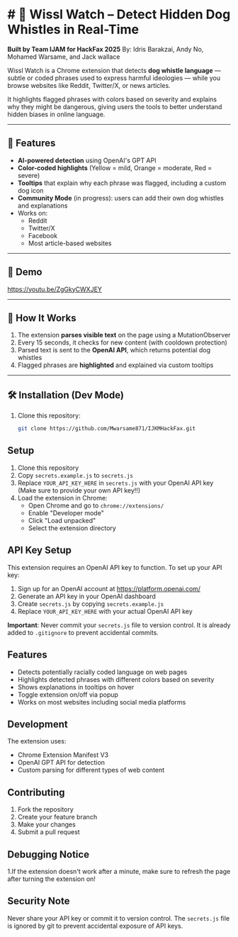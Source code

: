 # # 🐶 Wissl Watch – Detect Hidden Dog Whistles in Real-Time

**Built by Team IJAM for HackFax 2025**
By: Idris Barakzai, Andy No, Mohamed Warsame, and Jack wallace

Wissl Watch is a Chrome extension that detects **dog whistle language** — subtle or coded phrases used to express harmful ideologies — while you browse websites like Reddit, Twitter/X, or news articles.

It highlights flagged phrases with colors based on severity and explains why they might be dangerous, giving users the tools to better understand hidden biases in online language.

---

## 🚀 Features

- **AI-powered detection** using OpenAI's GPT API
- **Color-coded highlights** (Yellow = mild, Orange = moderate, Red = severe)
- **Tooltips** that explain why each phrase was flagged, including a custom dog icon
- **Community Mode** (in progress): users can add their own dog whistles and explanations
- Works on:
  - Reddit
  - Twitter/X
  - Facebook
  - Most article-based websites

---

## 📸 Demo

https://youtu.be/ZgGkyCWXJEY

---

## 🔧 How It Works

1. The extension **parses visible text** on the page using a MutationObserver
2. Every 15 seconds, it checks for new content (with cooldown protection)
3. Parsed text is sent to the **OpenAI API**, which returns potential dog whistles
4. Flagged phrases are **highlighted** and explained via custom tooltips

---

## 🛠 Installation (Dev Mode)

1. Clone this repository:
   ```bash
   git clone https://github.com/Mwarsame871/IJKMHackFax.git

## Setup

1. Clone this repository
2. Copy `secrets.example.js` to `secrets.js`
3. Replace `YOUR_API_KEY_HERE` in `secrets.js` with your OpenAI API key (Make sure to provide your own API key!!)
4. Load the extension in Chrome:
   - Open Chrome and go to `chrome://extensions/`
   - Enable "Developer mode"
   - Click "Load unpacked"
   - Select the extension directory

## API Key Setup

This extension requires an OpenAI API key to function. To set up your API key:

1. Sign up for an OpenAI account at https://platform.openai.com/
2. Generate an API key in your OpenAI dashboard
3. Create `secrets.js` by copying `secrets.example.js`
4. Replace `YOUR_API_KEY_HERE` with your actual OpenAI API key

**Important**: Never commit your `secrets.js` file to version control. It is already added to `.gitignore` to prevent accidental commits.

## Features

- Detects potentially racially coded language on web pages
- Highlights detected phrases with different colors based on severity
- Shows explanations in tooltips on hover
- Toggle extension on/off via popup
- Works on most websites including social media platforms

## Development

The extension uses:
- Chrome Extension Manifest V3
- OpenAI GPT API for detection
- Custom parsing for different types of web content

## Contributing

1. Fork the repository
2. Create your feature branch
3. Make your changes
4. Submit a pull request

## Debugging Notice

1.If the extension doesn't work after a minute, make sure to refresh the page after turning the extension on!
   
## Security Note

Never share your API key or commit it to version control. The `secrets.js` file is ignored by git to prevent accidental exposure of API keys.
